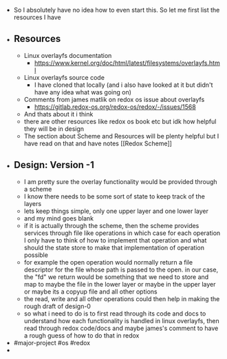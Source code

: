 - So I absolutely have no idea how to even start this. So let me first list the resources I have
- ## Resources
	- Linux overlayfs documentation
		- https://www.kernel.org/doc/html/latest/filesystems/overlayfs.html
	- Linux overlayfs source code
		- I have cloned that locally (and i also have looked at it but didn't have any idea what was going on)
	- Comments from james matlik on redox os issue about overlayfs
		- https://gitlab.redox-os.org/redox-os/redox/-/issues/1568
	- And thats about it i think
	- there are other resources like redox os book etc but idk how helpful they will be in design
	- The section about Scheme and Resources will be plenty helpful but I have read on that and have notes [[Redox Scheme]]
- ## Design: Version -1
	- I am pretty sure the overlay functionality would be provided through a scheme
	- I know there needs to be some sort of state to keep track of the layers
	- lets keep things simple, only one upper layer and one lower layer
	- and my mind goes blank
	- if it is actually through the scheme, then the scheme provides services through file like operations in which case for each operation I only have to think of how to implement that operation and what should the state store to make that implementation of operation possible
	- for example the open operation would normally return a file descriptor for the file whose path is passed to the open. in our case, the "fd" we return would be something that we need to store and map to maybe the file in the lower layer or maybe in the upper layer or maybe its a copyup file and all other options
	- the read, write and all other operations could then help in making the rough draft of design-0
	- so what i need to do is to first read through its code and docs to understand how each functionality is handled in linux overlayfs, then read through redox code/docs and maybe james's comment to have a rough guess of how to do that in redox
- #major-project #os #redox
-